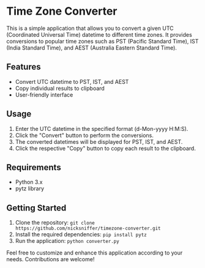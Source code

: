# Time Zone Converter

This is a simple application that allows you to convert a given UTC (Coordinated Universal Time) datetime to different time zones. It provides conversions to popular time zones such as PST (Pacific Standard Time), IST (India Standard Time), and AEST (Australia Eastern Standard Time).

## Features
- Convert UTC datetime to PST, IST, and AEST
- Copy individual results to clipboard
- User-friendly interface

## Usage
1. Enter the UTC datetime in the specified format (d-Mon-yyyy H:M:S).
2. Click the "Convert" button to perform the conversions.
3. The converted datetimes will be displayed for PST, IST, and AEST.
4. Click the respective "Copy" button to copy each result to the clipboard.

## Requirements
- Python 3.x
- pytz library

## Getting Started
1. Clone the repository: `git clone https://github.com/nicksniffer/timezone-converter.git`
2. Install the required dependencies: `pip install pytz`
3. Run the application: `python converter.py`

Feel free to customize and enhance this application according to your needs. Contributions are welcome!
